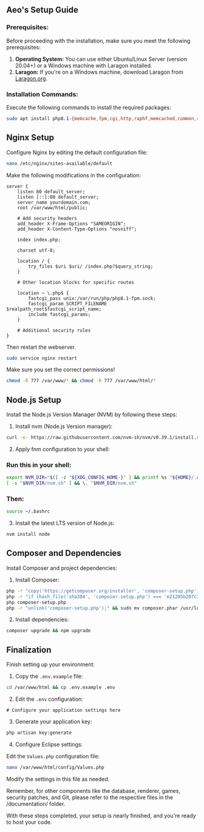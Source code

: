 ## Aeo's Setup Guide

### Prerequisites:

Before proceeding with the installation, make sure you meet the following prerequisites:

1. **Operating System:** You can use either Ubuntu/Linux Server (version 20.04+) or a Windows machine with Laragon installed.
2. **Laragon:** If you're on a Windows machine, download Laragon from [Laragon.org](https://laragon.org).

### Installation Commands:

Execute the following commands to install the required packages:

```bash
sudo apt install php8.1-{memcache,fpm,cgi,http,raphf,memcached,common,redis,mysql,mysqli,sodium} zip unzip unrar nginx memcache curl && sudo apt remove apache*
```

## Nginx Setup

Configure Nginx by editing the default configuration file:

```bash
nano /etc/nginx/sites-available/default
```

Make the following modifications in the configuration:

```nginx
server {
    listen 80 default_server;
    listen [::]:80 default_server;
    server_name yourdomain.com;
    root /var/www/html/public;

    # Add security headers
    add_header X-Frame-Options "SAMEORIGIN";
    add_header X-Content-Type-Options "nosniff";

    index index.php;

    charset utf-8;

    location / {
        try_files $uri $uri/ /index.php?$query_string;
    }

    # Other location blocks for specific routes

    location ~ \.php$ {
        fastcgi_pass unix:/var/run/php/php8.1-fpm.sock;
        fastcgi_param SCRIPT_FILENAME $realpath_root$fastcgi_script_name;
        include fastcgi_params;
    }

    # Additional security rules
}
```

Then restart the webserver.

```bash
sudo service nginx restart
```
Make sure you set the correct permissions!
```bash
chmod -R 777 /var/www/* && chmod -R 777 /var/www/html/* 
```
## Node.js Setup

Install the Node.js Version Manager (NVM) by following these steps:

1. Install nvm (Node.js Version manager):

```bash
curl -o- https://raw.githubusercontent.com/nvm-sh/nvm/v0.39.1/install.sh | bash
```

2. Apply fnm configuration to your shell:

### Run this in your shell:
```bash
export NVM_DIR="$([ -z "${XDG_CONFIG_HOME-}" ] && printf %s "${HOME}/.nvm" || printf %s "${XDG_CONFIG_HOME}/nvm")"
[ -s "$NVM_DIR/nvm.sh" ] && \. "$NVM_DIR/nvm.sh"
```
### Then:

```bash
source ~/.bashrc
```

3. Install the latest LTS version of Node.js:

```bash
nvm install node
```

## Composer and Dependencies

Install Composer and project dependencies:

1. Install Composer:

```bash
php -r "copy('https://getcomposer.org/installer', 'composer-setup.php');"
php -r "if (hash_file('sha384', 'composer-setup.php') === 'e21205b207c3ff031906575712edab6f13eb0b361f2085f1f1237b7126d785e826a450292b6cfd1d64d92e6563bbde02') { echo 'Installer verified'; } else { echo 'Installer corrupt'; unlink('composer-setup.php'); } echo PHP_EOL;"
php composer-setup.php
php -r "unlink('composer-setup.php');" && sudo mv composer.phar /usr/local/bin/composer
```

2. Install dependencies:

```bash
composer upgrade && npm upgrade
```

## Finalization

Finish setting up your environment:

1. Copy the `.env.example` file:

```bash
cd /var/www/html && cp .env.example .env
```

2. Edit the `.env` configuration:

```dotenv
# Configure your application settings here
```

3. Generate your application key:

```bash
php artisan key:generate
```

4. Configure Eclipse settings:

Edit the `Values.php` configuration file:

```bash
nano /var/www/html/config/Values.php
```

Modify the settings in this file as needed.

Remember, for other components like the database, renderer, games, security patches, and Git, please refer to the respective files in the /documentation/ folder.

With these steps completed, your setup is nearly finished, and you're ready to host your code.
